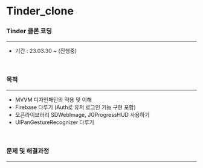 # Tinder_clone
### Tinder 클론 코딩
---

* 기간 : 23.03.30 ~ (진행중) 
<br>

### 목적 
---
* MVVM 디자인패턴의 적용 및 이해
* Firebase 다루기 (Auth로 유저 로그인 기능 구현 포함)
* 오픈라이브러리 SDWebImage, JGProgressHUD 사용하기
* UIPanGestureRecognizer 다루기
<br>

### 문제 및 해결과정
---
#### 

